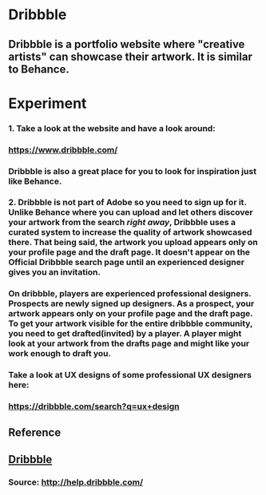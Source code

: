 # **Dribbble**

## Dribbble is a portfolio website where "creative artists" can showcase their artwork. It is similar to Behance. 


# **Experiment**

### **1.** Take a look at the website and have a look around: 

### https://www.dribbble.com/

### Dribbble is also a great place for you to look for inspiration just like Behance. 

### **2.** Dribbble is not part of Adobe so you need to sign up for it. Unlike Behance where you can upload and let others discover your artwork from the search _**right away**_, Dribbble uses a curated system to increase the quality of artwork showcased there. That being said, the artwork you upload appears only on your profile page and the draft page. It doesn't appear on the Official Dribbble search page until an experienced designer gives you an invitation. 

### On dribbble, players are experienced professional designers. Prospects are newly signed up designers. As a prospect, your artwork appears only on your profile page and the draft page. To get your artwork visible for the entire dribbble community, you need to get drafted(invited) by a player. A player might look at your artwork from the drafts page and might like your work enough to draft you. 

### Take a look at UX designs of some professional UX designers here: 

### https://dribbble.com/search?q=ux+design

## **Reference**

## [Dribbble]()

### **Source:** http://help.dribbble.com/

